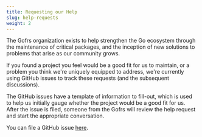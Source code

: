 ```yaml
---
title: Requesting our Help
slug: help-requests
weight: 2
---
```


The Gofrs organization exists to help strengthen the Go ecosystem through the
maintenance of critical packages, and the inception of new solutions to
problems that arise as our community grows.

If you found a project you feel would be a good fit for us to maintain, or a
problem you think we're uniquely equipped to address, we're currently using
GitHub issues to track these requests (and the subsequent discussions). 

The GitHub issues have a template of information to fill-out, which is used to
help us initially gauge whether the project would be a good fit for us. After
the issue is filed, someone from the Gofrs will review the help request and
start the appropriate conversation.

You can file a GitHub issue
[here](https://github.com/gofrs/help-requests/issues/new).
